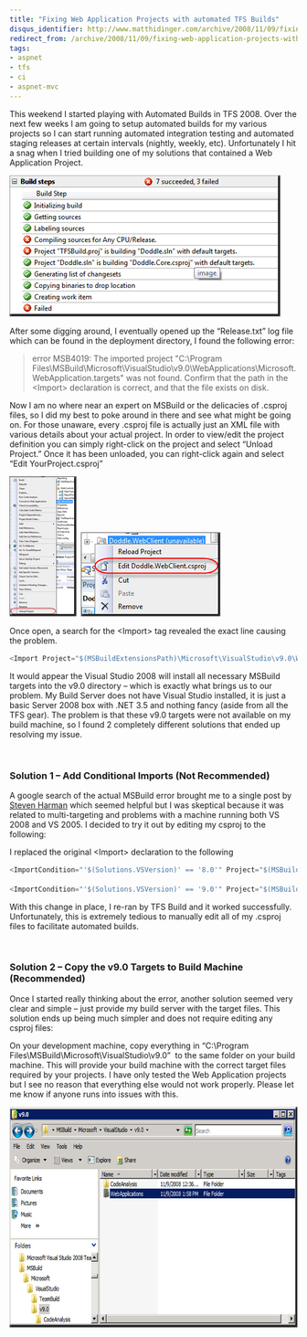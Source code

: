 ```yaml
---
title: "Fixing Web Application Projects with automated TFS Builds"
disqus_identifier: http://www.matthidinger.com/archive/2008/11/09/fixing-web-application-projects-with-automated-tfs-builds.aspx
redirect_from: /archive/2008/11/09/fixing-web-application-projects-with-automated-tfs-builds.aspx/
tags: 
- aspnet
- tfs
- ci
- aspnet-mvc
---
```

This weekend I started playing with Automated Builds in TFS 2008. Over the next few weeks I am going to setup automated builds for my various projects so I can start running automated integration testing and automated staging releases at certain intervals (nightly, weekly, etc). Unfortunately I hit a snag when I tried building one of my solutions that contained a Web Application Project.

[<img src="/images/subtext-content/FixingWebApplicationProjectswithautomate_B396/image_thumb.png" title="image" alt="image" width="474" height="247" />](/images/subtext-content/FixingWebApplicationProjectswithautomate_B396/image.png)

After some digging around, I eventually opened up the “Release.txt” log file which can be found in the deployment directory, I found the following error:

> error MSB4019: The imported project "C:\\Program Files\\MSBuild\\Microsoft\\VisualStudio\\v9.0\\WebApplications\\Microsoft.WebApplication.targets" was not found. Confirm that the path in the &lt;Import&gt; declaration is correct, and that the file exists on disk.

Now I am no where near an expert on MSBuild or the delicacies of .csproj files, so I did my best to poke around in there and see what might be going on. For those unaware, every .csproj file is actually just an XML file with various details about your actual project. In order to view/edit the project definition you can simply right-click on the project and select “Unload Project.” Once it has been unloaded, you can right-click again and select “Edit YourProject.csproj”

[<img src="/images/subtext-content/FixingWebApplicationProjectswithautomate_B396/image_thumb_3.png" title="image" alt="image" width="117" height="245" />](/images/subtext-content/FixingWebApplicationProjectswithautomate_B396/image_3.png)  [<img src="/images/subtext-content/FixingWebApplicationProjectswithautomate_B396/image_thumb_4.png" title="image" alt="image" width="244" height="147" />](/images/subtext-content/FixingWebApplicationProjectswithautomate_B396/image_4.png)

Once open, a search for the &lt;Import&gt; tag revealed the exact line causing the problem.

```csharp
<Import Project="$(MSBuildExtensionsPath)\Microsoft\VisualStudio\v9.0\WebApplications\Microsoft.WebApplication.targets" />
```

It would appear the Visual Studio 2008 will install all necessary MSBuild targets into the v9.0 directory – which is exactly what brings us to our problem. My Build Server does not have Visual Studio installed, it is just a basic Server 2008 box with .NET 3.5 and nothing fancy (aside from all the TFS gear). The problem is that these v9.0 targets were not available on my build machine, so I found 2 completely different solutions that ended up resolving my issue.

 

### Solution 1 – Add Conditional Imports (Not Recommended)

A google search of the actual MSBuild error brought me to a single post by [Steven Harman](http://stevenharman.net/blog/archive/0001/01/01/multi-targeting-vs2005-and-vs2008-web-application-projects-a-gotcha.aspx) which seemed helpful but I was skeptical because it was related to multi-targeting and problems with a machine running both VS 2008 and VS 2005. I decided to try it out by editing my csproj to the following:

I replaced the original &lt;Import&gt; declaration to the following

```csharp
<ImportCondition="'$(Solutions.VSVersion)' == '8.0'" Project="$(MSBuildExtensionsPath)\Microsoft\VisualStudio\v8.0\WebApplications\Microsoft.WebApplication.targets" />

<ImportCondition="'$(Solutions.VSVersion)' == '9.0'" Project="$(MSBuildExtensionsPath)\Microsoft\VisualStudio\v9.0\WebApplications\Microsoft.WebApplication.targets" />
```

With this change in place, I re-ran by TFS Build and it worked successfully. Unfortunately, this is extremely tedious to manually edit all of my .csproj files to facilitate automated builds.

 

### Solution 2 – Copy the v9.0 Targets to Build Machine (Recommended)

Once I started really thinking about the error, another solution seemed very clear and simple – just provide my build server with the target files. This solution ends up being much simpler and does not require editing any csproj files:

On your development machine, copy everything in “C:\\Program Files\\MSBuild\\Microsoft\\VisualStudio\\v9.0”  to the same folder on your build machine. This will provide your build machine with the correct target files required by your projects. I have only tested the Web Application projects but I see no reason that everything else would not work properly. Please let me know if anyone runs into issues with this.

[<img src="/images/subtext-content/FixingWebApplicationProjectswithautomate_B396/image_thumb_5.png" title="image" alt="image" width="695" height="386" />](/images/subtext-content/FixingWebApplicationProjectswithautomate_B396/image_5.png)

